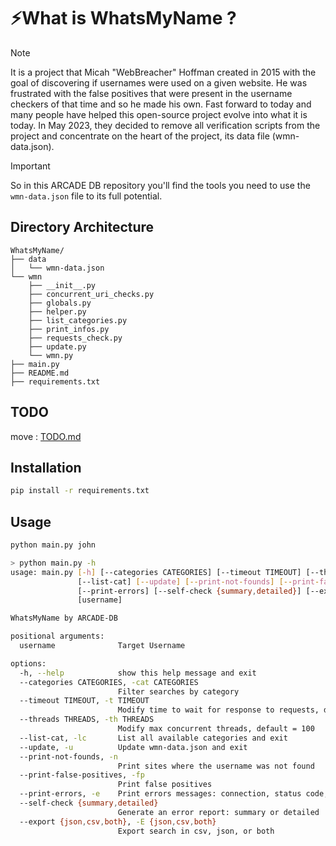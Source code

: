 # ⚡What is WhatsMyName ?

> [!NOTE]
> It is a project that Micah "WebBreacher" Hoffman created in 2015 with the goal of discovering if usernames were used on a given website. He was frustrated with the false positives that were present in the username checkers of that time and so he made his own. Fast forward to today and many people have helped this open-source project evolve into what it is today.
> In May 2023, they decided to remove all verification scripts from the project and concentrate on the heart of the project, its data file (wmn-data.json).

> [!IMPORTANT]
> So in this ARCADE DB repository you'll find the tools you need to use the `wmn-data.json` file to its full potential.

## Directory Architecture

```
WhatsMyName/
├── data
│   └── wmn-data.json
└── wmn
    ├── __init__.py
    ├── concurrent_uri_checks.py
    ├── globals.py
    ├── helper.py
    ├── list_categories.py
    ├── print_infos.py
    ├── requests_check.py
    ├── update.py
    └── wmn.py
├── main.py
├── README.md
├── requirements.txt
```

## TODO

move :
[TODO.md](/TODO.md)

## Installation

```bash
pip install -r requirements.txt
```

## Usage

```bash
python main.py john
```

```bash
> python main.py -h
usage: main.py [-h] [--categories CATEGORIES] [--timeout TIMEOUT] [--threads THREADS]
               [--list-cat] [--update] [--print-not-founds] [--print-false-positives]
               [--print-errors] [--self-check {summary,detailed}] [--export {json,csv,both}]
               [username]

WhatsMyName by ARCADE-DB

positional arguments:
  username              Target Username

options:
  -h, --help            show this help message and exit
  --categories CATEGORIES, -cat CATEGORIES
                        Filter searches by category
  --timeout TIMEOUT, -t TIMEOUT
                        Modify time to wait for response to requests, default = 30
  --threads THREADS, -th THREADS
                        Modify max concurrent threads, default = 100
  --list-cat, -lc       List all available categories and exit
  --update, -u          Update wmn-data.json and exit
  --print-not-founds, -n
                        Print sites where the username was not found
  --print-false-positives, -fp
                        Print false positives
  --print-errors, -e    Print errors messages: connection, status code, and timeout
  --self-check {summary,detailed}
                        Generate an error report: summary or detailed
  --export {json,csv,both}, -E {json,csv,both}
                        Export search in csv, json, or both
```
